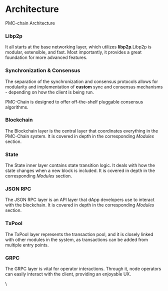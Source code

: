 # Architecture

PMC-chain Architecture



### Libp2p <a href="#libp2p" id="libp2p"></a>

It all starts at the base networking layer, which utilizes **libp2p**.Libp2p is modular, extensible, and fast. Most importantly, it provides a great foundation for more advanced features.

### Synchronization & Consensus <a href="#synchronization--consensus" id="synchronization--consensus"></a>

The separation of the synchronization and consensus protocols allows for modularity and implementation of **custom** sync and consensus mechanisms - depending on how the client is being run.

PMC-Chain is designed to offer off-the-shelf pluggable consensus algorithms.

### Blockchain[​](https://wiki.polygon.technology/docs/edge/architecture/overview#blockchain) <a href="#blockchain" id="blockchain"></a>

The Blockchain layer is the central layer that coordinates everything in the PMC-Chain system. It is covered in depth in the corresponding _Modules_ section.

### State[​](https://wiki.polygon.technology/docs/edge/architecture/overview#state) <a href="#state" id="state"></a>

The State inner layer contains state transition logic. It deals with how the state changes when a new block is included. It is covered in depth in the corresponding _Modules_ section.

### &#x20;JSON RPC[​](https://wiki.polygon.technology/docs/edge/architecture/overview#json-rpc)

The JSON RPC layer is an API layer that dApp developers use to interact with the blockchain. It is covered in depth in the corresponding _Modules_ section.

### TxPool[​](https://wiki.polygon.technology/docs/edge/architecture/overview#txpool) <a href="#txpool" id="txpool"></a>

The TxPool layer represents the transaction pool, and it is closely linked with other modules in the system, as transactions can be added from multiple entry points.

### GRPC[​](https://wiki.polygon.technology/docs/edge/architecture/overview#grpc) <a href="#grpc" id="grpc"></a>

The GRPC layer is vital for operator interactions. Through it, node operators can easily interact with the client, providing an enjoyable UX.

\
